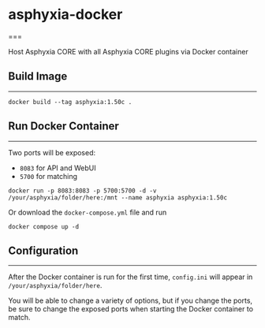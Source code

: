 # asphyxia-docker
===

Host Asphyxia CORE with all Asphyxia CORE plugins via Docker container

## Build Image
---

```
docker build --tag asphyxia:1.50c .
```

## Run Docker Container
---

Two ports will be exposed:
- `8083` for API and WebUI
- `5700` for matching

```
docker run -p 8083:8083 -p 5700:5700 -d -v /your/asphyxia/folder/here:/mnt --name asphyxia asphyxia:1.50c
```

Or download the `docker-compose.yml` file and run
```
docker compose up -d
```

## Configuration
---

After the Docker container is run for the first time, `config.ini` will appear in `/your/asphyxia/folder/here`.

You will be able to change a variety of options, but if you change the ports, be sure to change the exposed ports when starting the Docker container to match.
